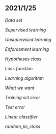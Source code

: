 ## 2021/1/25

*Data set*

*Supervised learning*

*Unsupervised learning*

*Enforcement learning*

*Hypotheses class*

*Loss function*

*Learning algorithm*

*What we want*

*Training set error*

*Test error*

*Linear classifier*

*random_lin_class*



